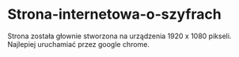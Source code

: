 # Strona-internetowa-o-szyfrach
Strona została głownie stworzona na urządzenia 1920 x 1080 pikseli.
Najlepiej uruchamiać przez google chrome. 
